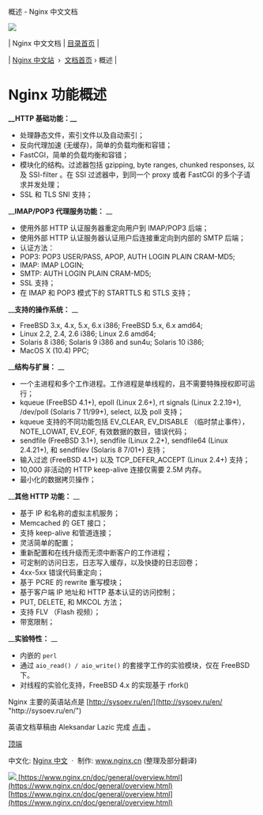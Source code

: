  概述 - Nginx 中文文档    

[![](../images/nav_toggle_darker.jpg)
](http://www.nginx.cn/doc)

| Nginx 中文文档 | [目录首页](../index.html) \|

\| [Nginx 中文站](http://www.nginx.cn/)  ›  [文档首页](../index.html) › 概述 |  

# Nginx 功能概述

**\_\_HTTP 基础功能：\_\_**

-   处理静态文件，索引文件以及自动索引；
-   反向代理加速 (无缓存)，简单的负载均衡和容错；
-   FastCGI，简单的负载均衡和容错；
-   模块化的结构。过滤器包括 gzipping, byte ranges, chunked responses, 以及 SSI-filter 。在 SSI 过滤器中，到同一个 proxy 或者 FastCGI 的多个子请求并发处理；
-   SSL 和 TLS SNI 支持；

\_\_**IMAP/POP3 代理服务功能：** \_\_

-   使用外部 HTTP 认证服务器重定向用户到 IMAP/POP3 后端；
-   使用外部 HTTP 认证服务器认证用户后连接重定向到内部的 SMTP 后端；
-   认证方法：
-   POP3: POP3 USER/PASS, APOP, AUTH LOGIN PLAIN CRAM-MD5;
-   IMAP: IMAP LOGIN;
-   SMTP: AUTH LOGIN PLAIN CRAM-MD5;
-   SSL 支持；
-   在 IMAP 和 POP3 模式下的 STARTTLS 和 STLS 支持；

\_\_**支持的操作系统：** \_\_

-   FreeBSD 3.x, 4.x, 5.x, 6.x i386; FreeBSD 5.x, 6.x amd64;
-   Linux 2.2, 2.4, 2.6 i386; Linux 2.6 amd64;
-   Solaris 8 i386; Solaris 9 i386 and sun4u; Solaris 10 i386;
-   MacOS X (10.4) PPC;

\_\_**结构与扩展：** \_\_

-   一个主进程和多个工作进程。工作进程是单线程的，且不需要特殊授权即可运行；
-   kqueue (FreeBSD 4.1+), epoll (Linux 2.6+), rt signals (Linux 2.2.19+), /dev/poll (Solaris 7 11/99+), select, 以及 poll 支持；
-   kqueue 支持的不同功能包括 EV_CLEAR, EV_DISABLE （临时禁止事件）， NOTE_LOWAT, EV_EOF, 有效数据的数目，错误代码；
-   sendfile (FreeBSD 3.1+), sendfile (Linux 2.2+), sendfile64 (Linux 2.4.21+), 和 sendfilev (Solaris 8 7/01+) 支持；
-   输入过滤 (FreeBSD 4.1+) 以及 TCP_DEFER_ACCEPT (Linux 2.4+) 支持；
-   10,000 非活动的 HTTP keep-alive 连接仅需要 2.5M 内存。
-   最小化的数据拷贝操作；

\_\_**其他 HTTP 功能：** \_\_

-   基于 IP 和名称的虚拟主机服务；
-   Memcached 的 GET 接口；
-   支持 keep-alive 和管道连接；
-   灵活简单的配置；
-   重新配置和在线升级而无须中断客户的工作进程；
-   可定制的访问日志，日志写入缓存，以及快捷的日志回卷；
-   4xx-5xx 错误代码重定向；
-   基于 PCRE 的 rewrite 重写模块；
-   基于客户端 IP 地址和 HTTP 基本认证的访问控制；
-   PUT, DELETE, 和 MKCOL 方法；
-   支持 FLV （Flash 视频）；
-   带宽限制；

\_\_**实验特性：** \_\_

-   内嵌的 `perl`
-   通过 `aio_read() / aio_write()` 的套接字工作的实验模块，仅在 FreeBSD 下。
-   对线程的实验化支持，FreeBSD 4.x 的实现基于 rfork()

Nginx 主要的英语站点是 [http://sysoev.ru/en/](http://sysoev.ru/en/ "http&#x3A;//sysoev.ru/en/")

英语文档草稿由 Aleksandar Lazic 完成 [点击](http://nginx.net/ "http&#x3A;//nginx.net") 。

[顶端](#top)

中文化: [Nginx 中文](http://www.nginx.cn/)  ·  制作: www.nginx.cn (整理及部分翻译)

[![](https://hmcdn.baidu.com/static/hmt/icon/21.gif)
](http://tongji.baidu.com/hm-web/welcome/ico?s=7f826a2d9c693c7ed804c0145be7da9d) 
 [https://www.nginx.cn/doc/general/overview.html](https://www.nginx.cn/doc/general/overview.html) 
 [https://www.nginx.cn/doc/general/overview.html](https://www.nginx.cn/doc/general/overview.html)
